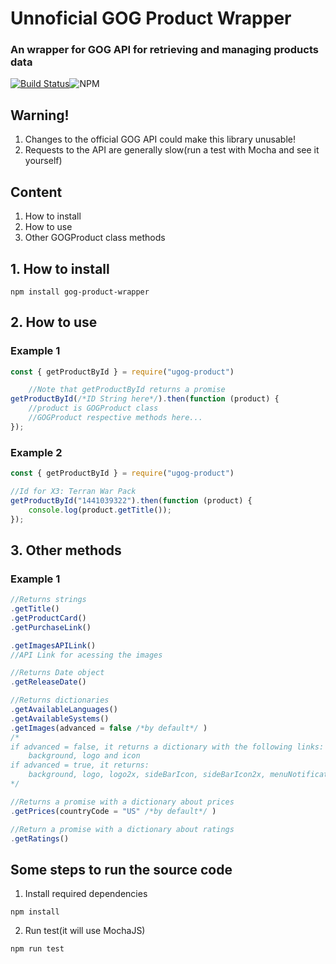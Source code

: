 # Unnoficial GOG Product Wrapper
### An wrapper for GOG API for retrieving and managing products data

[![Build Status](https://travis-ci.com/HDK101/unnoficial-gog-product-wrapper.svg?branch=master)](https://travis-ci.com/HDK101/unnoficial-gog-product-wrapper)![NPM](https://img.shields.io/npm/l/ugog-product)



## Warning!
1. Changes to the official GOG API could make this library unusable!
2. Requests to the API are generally slow(run a test with Mocha and see it yourself)

## Content
1. How to install
2. How to use
3. Other GOGProduct class methods

## 1. How to install
```
npm install gog-product-wrapper
```

## 2. How to use
### Example 1
```javascript
const { getProductById } = require("ugog-product")

    //Note that getProductById returns a promise
getProductById(/*ID String here*/).then(function (product) {
    //product is GOGProduct class
    //GOGProduct respective methods here...
});

```

### Example 2
```javascript
const { getProductById } = require("ugog-product")

//Id for X3: Terran War Pack
getProductById("1441039322").then(function (product) {
    console.log(product.getTitle());
});

```

## 3. Other methods
### Example 1

```javascript
//Returns strings
.getTitle()
.getProductCard()
.getPurchaseLink()

.getImagesAPILink()
//API Link for acessing the images

//Returns Date object
.getReleaseDate()

//Returns dictionaries
.getAvailableLanguages()
.getAvailableSystems()
.getImages(advanced = false /*by default*/ )
/*
if advanced = false, it returns a dictionary with the following links:
    background, logo and icon
if advanced = true, it returns:
    background, logo, logo2x, sideBarIcon, sideBarIcon2x, menuNotificationAv, menuNotificationAv2
*/

//Returns a promise with a dictionary about prices 
.getPrices(countryCode = "US" /*by default*/ )

//Return a promise with a dictionary about ratings
.getRatings()

```

## Some steps to run the source code

1. Install required dependencies

```
npm install
```

2. Run test(it will use MochaJS)

```
npm run test
```
